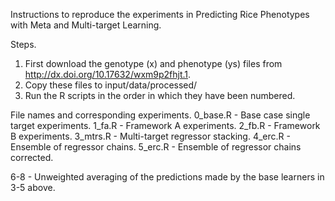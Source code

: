 Instructions to reproduce the experiments in Predicting Rice Phenotypes with Meta and Multi-target Learning. 

Steps.
1. First download the genotype (x) and phenotype (ys) files from http://dx.doi.org/10.17632/wxm9p2fhjt.1.
2. Copy these files to input/data/processed/
3. Run the R scripts in the order in which they have been numbered.

File names and corresponding experiments.
0_base.R - Base case single target experiments.
1_fa.R - Framework A experiments.
2_fb.R - Framework B experiments.
3_mtrs.R - Multi-target regressor stacking.
4_erc.R - Ensemble of regressor chains.
5_erc.R - Ensemble of regressor chains corrected.

6-8 - Unweighted averaging of the predictions made by the base learners in 3-5 above.
